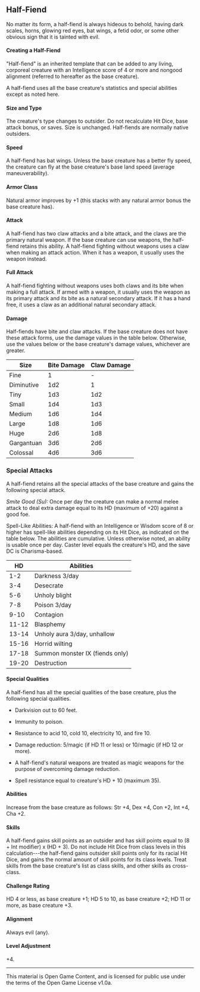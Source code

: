 
## Half-Fiend

No matter its form, a half-fiend is always hideous to behold, having dark scales, horns, glowing red eyes, bat wings, a fetid odor, or some other obvious sign that it is tainted with evil. 

#### Creating a Half-Fiend

"Half-fiend" is an inherited template that can be added to any living, corporeal creature with an Intelligence score of 4 or more and nongood alignment (referred to hereafter as the base creature). 

A half-fiend uses all the base creature's statistics and special abilities except as noted here. 

#### Size and Type
The creature's type changes to outsider. Do not recalculate Hit Dice, base attack bonus, or saves. Size is unchanged. Half-fiends are normally native outsiders. 

#### Speed
A half-fiend has bat wings. Unless the base creature has a better fly speed, the creature can fly at the base creature's base land speed (average maneuverability). 

#### Armor Class
Natural armor improves by +1 (this stacks with any natural armor bonus the base creature has). 

#### Attack
A half-fiend has two claw attacks and a bite attack, and the claws are the primary natural weapon. If the base creature can use weapons, the half-fiend retains this ability. A half-fiend fighting without weapons uses a claw when making an attack action. When it has a weapon, it usually uses the weapon instead. 

#### Full Attack
A half-fiend fighting without weapons uses both claws and its bite when making a full attack. If armed with a weapon, it usually uses the weapon as its primary attack and its bite as a natural secondary attack. If it has a hand free, it uses a claw as an additional natural secondary attack. 

#### Damage
Half-fiends have bite and claw attacks. If the base creature does not have these attack forms, use the damage values in the table below. Otherwise, use the values below or the base creature's damage values, whichever are greater. 

|Size|Bite Damage|Claw Damage|
|---|---|---|
|Fine|1|-|
|Diminutive|1d2|1|
|Tiny|1d3|1d2|
|Small|1d4|1d3|
|Medium|1d6|1d4|
|Large|1d8|1d6|
|Huge|2d6|1d8|
|Gargantuan|3d6|2d6|
|Colossal|4d6|3d6|

### Special Attacks
A half-fiend retains all the special attacks of the base creature and gains the following special attack. 

*Smite Good (Su):* Once per day the creature can make a normal melee attack to deal extra damage equal to its HD (maximum of +20) against a good foe. 

Spell-Like Abilities: A half-fiend with an Intelligence or Wisdom score of 8 or higher has spell-like abilities depending on its Hit Dice, as indicated on the table below. The abilities are cumulative. Unless otherwise noted, an ability is usable once per day. Caster level equals the creature's HD, and the save DC is Charisma-based. 

|HD|Abilities|
|---|---|
|1-2|Darkness 3/day|
|3-4|Desecrate|
|5-6|Unholy blight|
|7-8|Poison 3/day|
|9-10|Contagion|
|11-12|Blasphemy|
|13-14|Unholy aura 3/day, unhallow|
|15-16|Horrid wilting|
|17-18|Summon monster IX (fiends only)|
|19-20|Destruction|

#### Special Qualities
A half-fiend has all the special qualities of the base creature, plus the following special qualities. 

- Darkvision out to 60 feet.

- Immunity to poison.

- Resistance to acid 10, cold 10, electricity 10, and fire 10.

- Damage reduction: 5/magic (if HD 11 or less) or 10/magic (if HD 12 or
more). 

- A half-fiend's natural weapons are treated as magic weapons for the
purpose of overcoming damage reduction. 

- Spell resistance equal to creature's HD + 10 (maximum 35).

#### Abilities
Increase from the base creature as follows: Str +4, Dex +4, Con +2, Int +4, Cha +2. 

#### Skills
A half-fiend gains skill points as an outsider and has skill points equal to (8 + Int modifier) x (HD + 3). Do not include Hit Dice from class levels in this calculation---the half-fiend gains outsider skill points only for its racial Hit Dice, and gains the normal amount of skill points for its class levels. Treat skills from the base creature's list as class skills, and other skills as cross-class. 

#### Challenge Rating
HD 4 or less, as base creature +1; HD 5 to 10, as base creature +2; HD 11 or more, as base creature +3. 

#### Alignment
Always evil (any). 

#### Level Adjustment
+4.

---

This material is Open Game Content, and is licensed for public use under
the terms of the Open Game License v1.0a.
